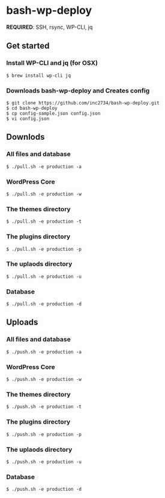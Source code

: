 # bash-wp-deploy

**REQUIRED**: SSH, rsync, WP-CLI, jq

## Get started
### Install WP-CLI and jq (for OSX)
```
$ brew install wp-cli jq
```

### Downloads bash-wp-deploy and Creates config
```
$ git clone https://github.com/inc2734/bash-wp-deploy.git
$ cd bash-wp-deploy
$ cp config-sample.json config.json
$ vi config.json
```

## Downlods
### All files and database
```
$ ./pull.sh -e production -a
```

### WordPress Core
```
$ ./pull.sh -e production -w
```

### The themes directory
```
$ ./pull.sh -e production -t
```

### The plugins directory
```
$ ./pull.sh -e production -p
```

### The uplaods directory
```
$ ./pull.sh -e production -u
```

### Database
```
$ ./pull.sh -e production -d
```

## Uploads
### All files and database
```
$ ./push.sh -e production -a
```

### WordPress Core
```
$ ./push.sh -e production -w
```

### The themes directory
```
$ ./push.sh -e production -t
```

### The plugins directory
```
$ ./push.sh -e production -p
```

### The uplaods directory
```
$ ./push.sh -e production -u
```

### Database
```
$ ./push.sh -e production -d
```

